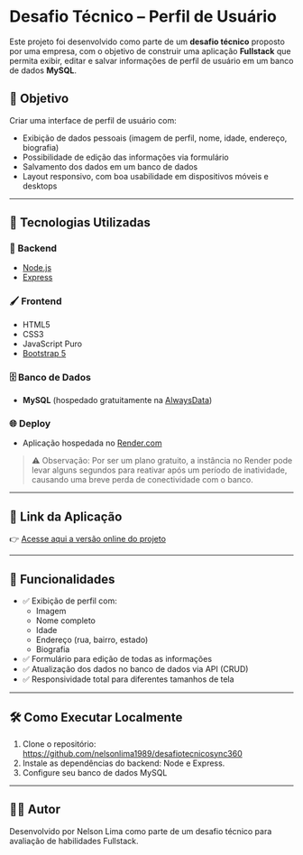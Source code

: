 # Desafio Técnico – Perfil de Usuário

Este projeto foi desenvolvido como parte de um **desafio técnico** proposto por uma empresa, com o objetivo de construir uma aplicação **Fullstack** que permita exibir, editar e salvar informações de perfil de usuário em um banco de dados **MySQL**.

## 🎯 Objetivo

Criar uma interface de perfil de usuário com:

- Exibição de dados pessoais (imagem de perfil, nome, idade, endereço, biografia)
- Possibilidade de edição das informações via formulário
- Salvamento dos dados em um banco de dados
- Layout responsivo, com boa usabilidade em dispositivos móveis e desktops

---

## 🚀 Tecnologias Utilizadas

### 🔧 Backend
- [Node.js](https://nodejs.org/)
- [Express](https://expressjs.com/)

### 🖌️ Frontend
- HTML5
- CSS3
- JavaScript Puro
- [Bootstrap 5](https://getbootstrap.com/)

### 🗄️ Banco de Dados
- **MySQL** (hospedado gratuitamente na [AlwaysData](https://www.alwaysdata.com/))

### 🌐 Deploy
- Aplicação hospedada no [Render.com](https://render.com/)

> ⚠️ Observação: Por ser um plano gratuito, a instância no Render pode levar alguns segundos para reativar após um período de inatividade, causando uma breve perda de conectividade com o banco.

---

## 🔗 Link da Aplicação

👉 [Acesse aqui a versão online do projeto](https://desafiotecnicosync360.onrender.com/)

---

## 🧩 Funcionalidades

- ✅ Exibição de perfil com:
  - Imagem
  - Nome completo
  - Idade
  - Endereço (rua, bairro, estado)
  - Biografia
- ✅ Formulário para edição de todas as informações
- ✅ Atualização dos dados no banco de dados via API (CRUD)
- ✅ Responsividade total para diferentes tamanhos de tela

---

## 🛠️ Como Executar Localmente

1. Clone o repositório: https://github.com/nelsonlima1989/desafiotecnicosync360
2. Instale as dependências do backend: Node e Express.
3. Configure seu banco de dados MySQL


---

## 👨‍💻 Autor
Desenvolvido por Nelson Lima como parte de um desafio técnico para avaliação de habilidades Fullstack.
